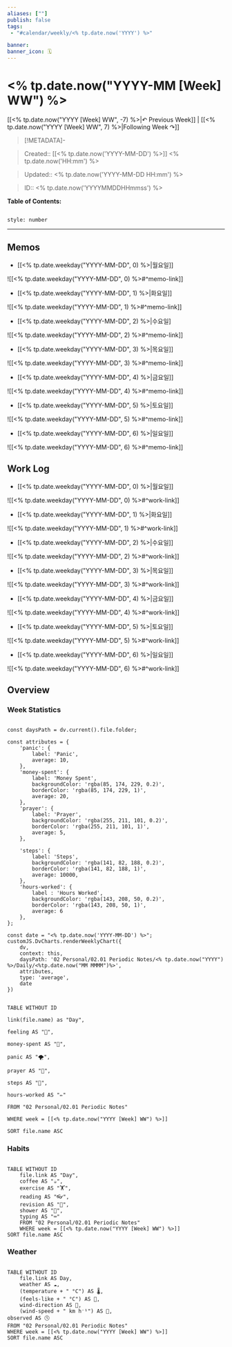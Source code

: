 ```yaml
---
aliases: [""]
publish: false
tags:
 - "#calendar/weekly/<% tp.date.now('YYYY') %>"

banner: 
banner_icon: 🗓️
---
```

  

# <% tp.date.now("YYYY-MM [Week] WW") %>

  

[[<% tp.date.now("YYYY [Week] WW", -7) %>|↶ Previous Week]] | [[<% tp.date.now("YYYY [Week] WW", 7) %>|Following Week ↷]]

  

> [!METADATA]-

> Created:: [[<% tp.date.now('YYYY-MM-DD') %>]] <% tp.date.now('HH:mm') %>

> Updated:: <% tp.date.now('YYYY-MM-DD HH:mm') %>

> ID:: <% tp.date.now('YYYYMMDDHHmmss') %>

  

**Table of Contents:**

```toc

style: number

```

  

___

  

## Memos

- [[<% tp.date.weekday("YYYY-MM-DD", 0) %>|월요일]]

![[<% tp.date.weekday("YYYY-MM-DD", 0) %>#^memo-link]]

- [[<% tp.date.weekday("YYYY-MM-DD", 1) %>|화요일]]

![[<% tp.date.weekday("YYYY-MM-DD", 1) %>#^memo-link]]

- [[<% tp.date.weekday("YYYY-MM-DD", 2) %>|수요일]

![[<% tp.date.weekday("YYYY-MM-DD", 2) %>#^memo-link]]

- [[<% tp.date.weekday("YYYY-MM-DD", 3) %>|목요일]]

![[<% tp.date.weekday("YYYY-MM-DD", 3) %>#^memo-link]]

- [[<% tp.date.weekday("YYYY-MM-DD", 4) %>|금요일]]

![[<% tp.date.weekday("YYYY-MM-DD", 4) %>#^memo-link]]

- [[<% tp.date.weekday("YYYY-MM-DD", 5) %>|토요일]]

![[<% tp.date.weekday("YYYY-MM-DD", 5) %>#^memo-link]]

- [[<% tp.date.weekday("YYYY-MM-DD", 6) %>|일요일]]

![[<% tp.date.weekday("YYYY-MM-DD", 6) %>#^memo-link]]

  

## Work Log

- [[<% tp.date.weekday("YYYY-MM-DD", 0) %>|월요일]]

![[<% tp.date.weekday("YYYY-MM-DD", 0) %>#^work-link]]

- [[<% tp.date.weekday("YYYY-MM-DD", 1) %>|화요일]]

![[<% tp.date.weekday("YYYY-MM-DD", 1) %>#^work-link]]

- [[<% tp.date.weekday("YYYY-MM-DD", 2) %>|수요일]]

![[<% tp.date.weekday("YYYY-MM-DD", 2) %>#^work-link]]

- [[<% tp.date.weekday("YYYY-MM-DD", 3) %>|목요일]]

![[<% tp.date.weekday("YYYY-MM-DD", 3) %>#^work-link]]

- [[<% tp.date.weekday("YYYY-MM-DD", 4) %>|금요일]]

![[<% tp.date.weekday("YYYY-MM-DD", 4) %>#^work-link]]

- [[<% tp.date.weekday("YYYY-MM-DD", 5) %>|토요일]]

![[<% tp.date.weekday("YYYY-MM-DD", 5) %>#^work-link]]

- [[<% tp.date.weekday("YYYY-MM-DD", 6) %>|일요일]]

![[<% tp.date.weekday("YYYY-MM-DD", 6) %>#^work-link]]

  

## Overview

### Week Statistics

```dataviewjs

const daysPath = dv.current().file.folder;

const attributes = {
	'panic': {
		label: 'Panic',
		average: 10,
	},
	'money-spent': {
		label: 'Money Spent',
		backgroundColor: 'rgba(85, 174, 229, 0.2)',
		borderColor: 'rgba(85, 174, 229, 1)',
		average: 20,
	},
	'prayer': {
		label: 'Prayer',
		backgroundColor: 'rgba(255, 211, 101, 0.2)',
		borderColor: 'rgba(255, 211, 101, 1)',
		average: 5,
	},

	'steps': {
		label: 'Steps',
		backgroundColor: 'rgba(141, 82, 188, 0.2)',
		borderColor: 'rgba(141, 82, 188, 1)',
		average: 10000,
	},
	'hours-worked': {
		label : 'Hours Worked',
		backgroundColor: 'rgba(143, 208, 50, 0.2)',
		borderColor: 'rgba(143, 208, 50, 1)',
		average: 6
	},
};

const date = "<% tp.date.now('YYYY-MM-DD') %>";
customJS.DvCharts.renderWeeklyChart({
	dv,
	context: this,
	daysPath: '02 Personal/02.01 Periodic Notes/<% tp.date.now("YYYY") %>/Daily/<%tp.date.now("MM MMMM")%>',
	attributes,
	type: 'average',
	date
})

```

  

```dataview

TABLE WITHOUT ID

link(file.name) as "Day",

feeling AS "💭",

money-spent AS "💸",

panic AS "🌪️",

prayer AS "🕋",

steps AS "👣",

hours-worked AS "✏️"

FROM "02 Personal/02.01 Periodic Notes"

WHERE week = [[<% tp.date.now("YYYY [Week] WW") %>]]

SORT file.name ASC

```

  

### Habits

```dataview

TABLE WITHOUT ID
	file.link AS "Day",
	coffee AS "☕",
	exercise AS "🏋️",
	reading AS "👓",
	revision AS "🔁",
	shower AS "🚿",
	typing AS "⌨️"
	FROM "02 Personal/02.01 Periodic Notes"
	WHERE week = [[<% tp.date.now("YYYY [Week] WW") %>]]
SORT file.name ASC

```

  


### Weather

```dataview

TABLE WITHOUT ID
	file.link AS Day,
	weather AS ☁️,
	(temperature + " °C") AS 🌡️,
	(feels-like + " °C") AS 💭,
	wind-direction AS 🧭,
	(wind-speed + " km h⁻¹") AS 🍃,
observed AS 🕓
FROM "02 Personal/02.01 Periodic Notes"
WHERE week = [[<% tp.date.now("YYYY [Week] WW") %>]]
SORT file.name ASC
```